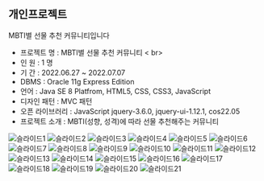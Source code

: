 <h2>개인프로젝트</h2>
MBTI별 선물 추천 커뮤니티입니다

- 프로젝트 명 : MBTI별 선물 추천 커뮤니티 < br>
- 인 원 : 1 명 <br>
- 기 간 : 2022.06.27 ~ 2022.07.07 <br>
- DBMS : Oracle 11g Express Edition <br>
- 언어 : Java SE 8 Platfrom, HTML5, CSS, CSS3, JavaScript <br>
- 디자인 패턴 : MVC 패턴 <br>
- 오픈 라이브러리 : JavaScript jquery-3.6.0,   jquery-ui-1.12.1, cos22.05 <br>
- 프로젝트 소개 : MBTI(성향, 성격)에 따라 선물 추천해주는 커뮤니티


![슬라이드1](https://user-images.githubusercontent.com/101315869/178389919-2b7635ea-274d-46d7-b5fe-7d334b015133.JPG)
![슬라이드2](https://user-images.githubusercontent.com/101315869/178389942-73d43966-c9cb-4959-88a0-c2ce781d78ae.JPG)
![슬라이드3](https://user-images.githubusercontent.com/101315869/178389946-75bf66c4-8973-444f-a841-0a2b73034739.JPG)
![슬라이드4](https://user-images.githubusercontent.com/101315869/178389956-2115f6ee-7fa1-440c-861f-509a701d1f1f.JPG)
![슬라이드5](https://user-images.githubusercontent.com/101315869/178389966-9d9b3493-2d2d-4d28-b2e3-508bd3e2fc4a.JPG)
![슬라이드6](https://user-images.githubusercontent.com/101315869/178389973-aaea73a5-7ba7-4fc2-b0ea-094945d9790d.JPG)
![슬라이드7](https://user-images.githubusercontent.com/101315869/178389983-5a7cbe7c-9fdf-4368-8e6f-8e0d99f321f8.JPG)
![슬라이드8](https://user-images.githubusercontent.com/101315869/178389989-4629d7c1-dbb8-414b-87c4-cbb35e5b86e9.JPG)
![슬라이드9](https://user-images.githubusercontent.com/101315869/178389997-a86da0c9-4887-403d-ba73-ca594c462a66.JPG)
![슬라이드10](https://user-images.githubusercontent.com/101315869/178390008-6a85dd70-4d7b-4b46-9dfe-5ce2a7205d3e.JPG)
![슬라이드11](https://user-images.githubusercontent.com/101315869/178390016-6c1b7756-ecf1-4879-bcc5-e4cf428118b1.JPG)
![슬라이드12](https://user-images.githubusercontent.com/101315869/178390026-f8f1aeae-fb23-49bc-b8dc-6544b30a1d66.JPG)
![슬라이드13](https://user-images.githubusercontent.com/101315869/178390034-e1e2685d-06b6-4fae-a857-68a0253b2918.JPG)
![슬라이드14](https://user-images.githubusercontent.com/101315869/178390049-9d13f895-c923-4717-943f-0c88043edd0f.JPG)
![슬라이드15](https://user-images.githubusercontent.com/101315869/178390067-339a34ad-ea66-4642-a84e-67d117c203b6.JPG)
![슬라이드16](https://user-images.githubusercontent.com/101315869/178390077-ec690b1d-3639-486d-90e1-9c5a01d3fd66.JPG)
![슬라이드17](https://user-images.githubusercontent.com/101315869/178390085-6a39aa95-56ce-49f8-8038-e2035e0b47a5.JPG)
![슬라이드18](https://user-images.githubusercontent.com/101315869/178390093-083ced3a-4930-400f-bd57-9fe55aaf1922.JPG)
![슬라이드19](https://user-images.githubusercontent.com/101315869/178390101-4fa0c479-f343-42d8-9ea2-ebd9d977734b.JPG)
![슬라이드20](https://user-images.githubusercontent.com/101315869/178390107-1e93d485-5647-48a0-b6f6-828ed26da95d.JPG)
![슬라이드21](https://user-images.githubusercontent.com/101315869/178390111-48a39ea5-7f54-456d-a112-4b2ad9651137.JPG)
